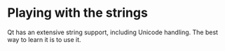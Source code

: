 # Playing with the strings

Qt has an extensive string support, including Unicode handling.
The best way to learn it is to use it.